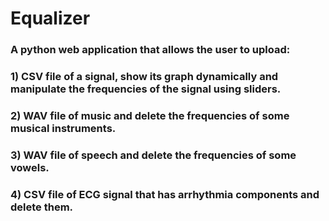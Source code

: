 # Equalizer

### A python web application that allows the user to upload:
### 1) CSV file of a signal, show its graph dynamically and manipulate the frequencies of the signal using sliders.
### 2) WAV file of music and delete the frequencies of some musical instruments.
### 3) WAV file of speech and delete the frequencies of some vowels.
### 4) CSV file of ECG signal that has arrhythmia components and delete them.
